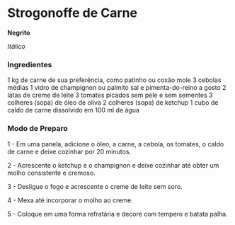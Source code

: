 # Strogonoffe de Carne

**Negrito**

_Itálico_

### Ingredientes
1 kg de carne de sua preferência, como patinho ou coxão mole
3 cebolas médias
1 vidro de champignon ou palmito
sal e pimenta-do-reino a gosto
2 latas de creme de leite
3 tomates picados sem pele e sem sementes
3 colheres (sopa) de óleo de oliva
2 colheres (sopa) de ketchup
1 cubo de caldo de carne dissolvido em 100 ml de água


### Modo de Preparo
1 - Em uma panela, adicione o óleo, a carne, a cebola, os tomates, o caldo de carne e deixe cozinhar por 20 minutos.

2 - Acrescente o ketchup e o champignon e deixe cozinhar até obter um molho consistente e cremoso.

3 - Desligue o fogo e acrescente o creme de leite sem soro.

4 - Mexa até incorporar o molho ao creme.

5 - Coloque em uma forma refratária e decore com tempero e batata palha.